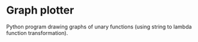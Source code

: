 # Graph plotter
Python program drawing graphs of unary functions (using string to lambda function transformation).
